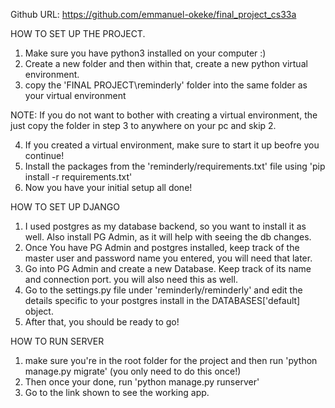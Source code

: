 Github URL: https://github.com/emmanuel-okeke/final_project_cs33a


HOW TO SET UP THE PROJECT.

1. Make sure you have python3 installed on your computer :)
2. Create a new folder and then within that, create a new python virtual environment. 
3. copy the 'FINAL PROJECT\reminderly' folder into the same folder as your virtual environment

NOTE: If you do not want to bother with creating a virtual environment, the just copy the folder in step 3
    to anywhere on your pc and skip 2. 

4. If you created a virtual environment, make sure to start it up beofre you continue!
5. Install the packages from the 'reminderly/requirements.txt' file using 'pip install -r requirements.txt'
6. Now you have your initial setup all done!

HOW TO SET UP DJANGO

1. I used postgres as my database backend, so you want to install it as well. Also install PG Admin, as it will help 
    with seeing the db changes.
2. Once You have PG Admin and postgres installed, keep track of the master user and password name you entered, you will need 
    that later.
3. Go into PG Admin and create a new Database. Keep track of its name and connection port. you will also need this as well. 
2. Go to the settings.py file under 'reminderly/reminderly' and edit the details specific to your postgres install 
    in the DATABASES['default] object.
3. After that, you should be ready to go!


HOW TO RUN SERVER

1. make sure you're in the root folder for the project and then run 'python manage.py migrate' (you only need to do this once!)
2. Then once your done, run 'python manage.py runserver' 
3. Go to the link shown to see the working app.
